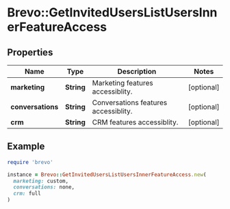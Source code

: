 # Brevo::GetInvitedUsersListUsersInnerFeatureAccess

## Properties

| Name | Type | Description | Notes |
| ---- | ---- | ----------- | ----- |
| **marketing** | **String** | Marketing features accessiblity. | [optional] |
| **conversations** | **String** | Conversations features accessiblity. | [optional] |
| **crm** | **String** | CRM features accessiblity. | [optional] |

## Example

```ruby
require 'brevo'

instance = Brevo::GetInvitedUsersListUsersInnerFeatureAccess.new(
  marketing: custom,
  conversations: none,
  crm: full
)
```

